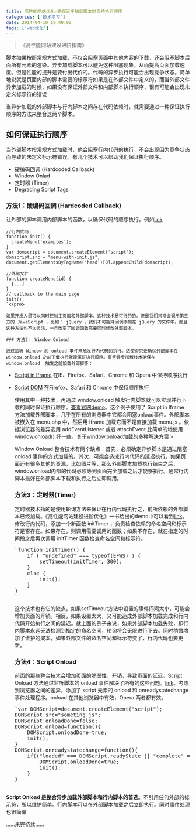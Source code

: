 ```yaml
---
title: 高性能网站优化-确保异步加载脚本时保持执行顺序
categories: ['技术学习']
date: 2014-04-10 19:40:00
tags: ['web优化']
---
```


> 《高性能网站建设进阶指南》

<!--more-->

脚本如果按照常规方式加载，不仅会阻塞页面中其他内容的下载，还会阻塞脚本后面所有元素的渲染。异步加载脚本可以避免这种阻塞现象，从而提高页面加载速度。但是性能的提升是要付出代价的。代码的异步执行可能会出现竞争状态。简单地说就是页面内部的脚本需要的标示符如果是在外部文件中定义的，而当外部文件异步加载的时候，如果没有保证外部文件和内部脚本执行顺序，很有可能会出现未定义标示符的错误

当异步加载的外部脚本与行内脚本之间存在代码依赖时，就需要通过一种保证执行顺序的方法来整合这两个脚本。

## 如何保证执行顺序

当外部脚本按常规方式加载时，他会阻塞行内代码的执行，不会出现因为竞争状态而导致的未定义标示符错误。有几个技术可以帮助我们保证执行顺序。

*   硬编码回调 (Hardcoded Callback)
*   Window Onlad
*   定时器 (Timer)
*   Degrading Script Tags

### 方法1：硬编码回调 (Hardcoded Callback)

让外部的脚本调用内部脚本的函数，以确保代码的顺序执行。例如[link](http://stevesouders.com/efws/hardcoded-callback.php?t=1398050691)

    //行内代码
    function init() {
      createMenu('examples');
    }
    var domscript = document.createElement('script');
    domscript.src = "menu-with-init.js";
    document.getElementsByTagName('head')[0].appendChild(domscript);

    //外部文件
    function createMenu(id) {
      [...]
    }
    // callback to the main page
    init();
    `</pre>

    如果开发人员可以同时控制主页面和外部脚本，这种技术是可行的的。但是我们常常会调用第三方的 JavaScript ，比如： jQuery ，我们不可能降回调添加在 jQuery 的文件中。而且这种方法也不太灵活，一旦改变了回调函数需要同时修改外部脚本。  

    ### 方法2： Window Onload

    通过监听 Window 的 onload 事件来触发行内代码的执行。这使得只要确保外部脚本在 window.onload 之前下载执行就能保证执行顺序。有些异步加载技术确保在 window.onload  触发之前加载外部脚步：

*   [Script in Iframe](http://zhanglun.github.io/2014/03/30/%E9%AB%98%E6%80%A7%E8%83%BD%E7%BD%91%E7%AB%99%E4%BC%98%E5%8C%96-%E6%97%A0%E9%98%BB%E5%A1%9E%E5%8A%A0%E8%BD%BD%E8%84%9A%E6%9C%AC/#Script_in_Iframe) 在IE、Firefox、Safari、Chrome 和 Opera 中保持顺序执行
*   [Script DOM](http://zhanglun.github.io/2014/03/30/%E9%AB%98%E6%80%A7%E8%83%BD%E7%BD%91%E7%AB%99%E4%BC%98%E5%8C%96-%E6%97%A0%E9%98%BB%E5%A1%9E%E5%8A%A0%E8%BD%BD%E8%84%9A%E6%9C%AC/#Script_DOM_Element) 在Firefox、Safari 和 Chrome 中保持顺序执行

    使用其中一种技术，再通过 window.onload 触发行内脚本就可以实现并行下载的同时保证执行顺序。[查看官网demo]("http://stevesouders.com/efws/window-onload.php?t=1398076365")。这个例子使用了 Script in Iframe 方法加载外部脚本，几乎在所有的浏览器中它都会阻塞onload事件。外部脚本被嵌入在 menu.php 中，然后用 iframe 加载它而不是直接加载 menu.js 。依据浏览器的差异选用 addEventListener 或者 attachEvent 比简单的地使用 window.onload() 好一些。[关于window.onload加载的多种解决方案 »]("http://blog.moocss.com/tutorials/javascript-tutorials/526.html") 

    Window Onload 整合技术有两个缺点：首先，必须确定异步脚本是通过阻塞 onload 事件的方式加载的。其次，可能会造成行内代码的延迟执行。如果页面还有很多其他的资源，比如图片等，那么外部脚本加载执行结束之后， window.onload内部的代码必须等到页面完全加载之后才能够执行。通常行内脚本最好在外部脚本下载和执行之后立即调用。

    ### 方法3：定时器(Timer)

    定时器技术指的是使用轮询方法来保证在行内代码执行之，前所依赖的外部脚本已经加载。《高性能网站建设进阶优化》一书给出的demo中可以看到[link]("http://stevesouders.com/efws/timer.php?t=1398076380")。修改行内代码，添加一个新函数 initTimer ，负责检查依赖的命名空间和标示符是否存在。如果存在，则调用需要调用的函数；如果不存在，就在指定的时间段之后再次调用 initTimer 函数检查命名空间和标示符。

    <pre>`function initTimer() {
        if ( "undefined" === typeof(EFWS) ) {
            setTimeout(initTimer, 300);
        }
        else {
            init();
        }
    }
    `</pre>

    这个技术也有它的缺点。如果setTimeout方法中设置的事件间隔太小，可能会增加页面的开销。相反，如果设置太大，又可能造成外部脚本加载完成和行内代码开始执行之间的延迟。就上面的例子来说，如果外部脚本加载失败，即行内脚本永远无法检测到指定的命名空间，轮询将会无限进行下去。同时稍微增加了维护的成本，如果外部文件的命名空间和标示符变了，行内代码也要更新。

    ### 方法4：Script Onload

    前面的那些整合技术会增加页面的脆弱性，开销，导致页面的延迟。Script Onload 方法通过监听脚本的 onload 事件解决了所有的这些问题。[link]("http://stevesouders.com/efws/script-onload.php?t=1398081543")。考虑到浏览器之间的差异，添加了 script 元素的 onload 和 onreadystatechange 事件处理程序。onload 在其他浏览器中有效，Opera 两者都有效。

    <pre>`var DOMScript=document.createElement("script");
    DOMScript.src="someting.js";
    DOMScript.onloadDone=false;
    DOMScript.onload=function(){
        DOMScript.onloadDone=true;
        init();
    }
    DOMScript.onreadystatechange=function(){
        if(("loaded" === DOMScript.readyState || "complete" === DOMScript.readyState) && ! DOMScript.onloadDone){
            DOMScript.onloadDone=true;
            init();
        }
    }

**Script Onload 是整合异步加载外部脚本和行内脚本的首选**。不引用任何外部的标示符，所以维护简单。行内脚本可以在外部脚本加载之后立即执行。同时事件处理也很简单

……未完待续……
